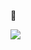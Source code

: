 :wave:

<img align="center" src="https://github-readme-stats.vercel.app/api/top-langs/?username=aboutroots&layout=compact&show_icons=true&theme=solarized-light" />
